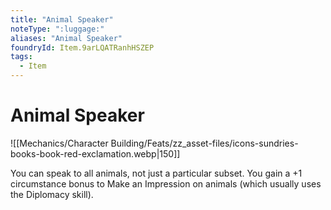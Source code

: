 ```yaml
---
title: "Animal Speaker"
noteType: ":luggage:"
aliases: "Animal Speaker"
foundryId: Item.9arLQATRanhHSZEP
tags:
  - Item
---
```


# Animal Speaker
![[Mechanics/Character Building/Feats/zz_asset-files/icons-sundries-books-book-red-exclamation.webp|150]]

You can speak to all animals, not just a particular subset. You gain a +1 circumstance bonus to Make an Impression on animals (which usually uses the Diplomacy skill).
